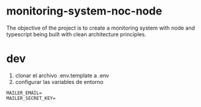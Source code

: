 # monitoring-system-noc-node

The objective of the project is to create a monitoring system with node and typescript being built with clean architecture principles.

# dev

1. clonar el archivo .env.template a .env
2. configurar las variables de entorno

```
MAILER_EMAIL=
MAILER_SECRET_KEY=
```
